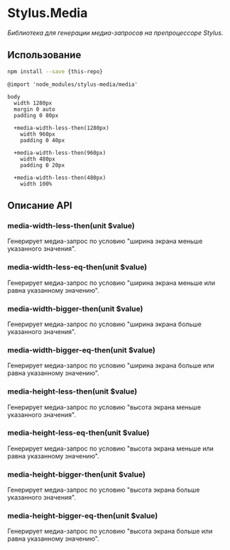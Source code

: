 # Stylus.Media

*Библиотека для генерации медиа-запросов на препроцессоре Stylus.*

## Использование

````bash
npm install --save {this-repo}
````

````stylus
@import 'node_modules/stylus-media/media'

body
  width 1280px
  margin 0 auto
  padding 0 80px

  +media-width-less-then(1280px)
    width 960px
    padding 0 40px

  +media-width-less-then(960px)
    width 480px
    padding 0 20px

  +media-width-less-then(480px)
    width 100%
````

## Описание API

### media-width-less-then(unit $value)

Генерирует медиа-запрос по условию "ширина экрана меньше указанного значения".

### media-width-less-eq-then(unit $value)

Генерирует медиа-запрос по условию "ширина экрана меньше или равна указанному значению".

### media-width-bigger-then(unit $value)

Генерирует медиа-запрос по условию "ширина экрана больше указанного значения".

### media-width-bigger-eq-then(unit $value)

Генерирует медиа-запрос по условию "ширина экрана больше или равна указанному значению".

### media-height-less-then(unit $value)

Генерирует медиа-запрос по условию "высота экрана меньше указанного значения".

### media-height-less-eq-then(unit $value)

Генерирует медиа-запрос по условию "высота экрана меньше или равна указанному значению".

### media-height-bigger-then(unit $value)

Генерирует медиа-запрос по условию "высота экрана больше указанного значения".

### media-height-bigger-eq-then(unit $value)

Генерирует медиа-запрос по условию "высота экрана больше или равна указанному значению".
